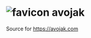 # ![favicon][1] avojak
Source for https://avojak.com

[1]: https://github.com/avojak/avojak/blob/master/public/favicon.png

